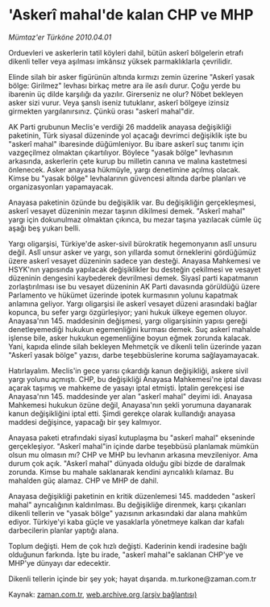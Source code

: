 # 'Askerî mahal'de kalan CHP ve MHP

*Mümtaz'er Türköne 2010.04.01*

<tr><td class="metin" colspan="2" style="padding-top: 20px; padding-left: 5px; ">Orduevleri ve askerlerin tatil köyleri dahil, bütün askerî bölgelerin etrafı dikenli teller veya aşılması imkânsız yüksek parmaklıklarla çevrilidir.</td></tr><tr><td class="metin" colspan="2" style="padding-top: 20px; padding-left: 5px; "><p>Elinde silah bir asker figürünün altında kırmızı zemin üzerine "Askerî yasak bölge: Girilmez" levhası birkaç metre ara ile asılı durur. Çoğu yerde bu ibarenin üç dilde karşılığı da yazılır. Girerseniz ne olur? Nöbet bekleyen asker sizi vurur. Veya şanslı iseniz tutuklanır, askerî bölgeye izinsiz girmekten yargılanırsınız. Çünkü orası "askerî mahal"dir.
<p>AK Parti grubunun Meclis'e verdiği 26 maddelik anayasa değişikliği paketinin, Türk siyasal düzeninde yol açacağı devrimci değişiklik işte bu "askerî mahal" ibaresinde düğümleniyor. Bu ibare askerî suç tanımı için vazgeçilmez olmaktan çıkartılıyor. Böylece "yasak bölge" levhasının arkasında, askerlerin çete kurup bu milletin canına ve malına kastetmesi önlenecek. Asker anayasa hükmüyle, yargı denetimine açılmış olacak. Kimse bu "yasak bölge" levhalarının güvencesi altında darbe planları ve organizasyonları yapamayacak.
<p>Anayasa paketinin özünde bu değişiklik var. Bu değişikliğin gerçekleşmesi, askerî vesayet düzeninin mezar taşının dikilmesi demek. "Askerî mahal" yargı için dokunulmaz olmaktan çıkınca, bu mezar taşına yazılacak cümle üç aşağı beş yukarı belli.
<p>Yargı oligarşisi, Türkiye'de asker-sivil bürokratik hegemonyanın aslî unsuru değil. Aslî unsur asker ve yargı, son yıllarda somut örneklerini gördüğümüz üzere askerî vesayet düzeninin sadece yan desteği. Anayasa Mahkemesi ve HSYK'nın yapısında yapılacak değişiklikler bu desteğin çekilmesi ve vesayet düzeninin dengesini kaybederek devrilmesi demek. Siyasî parti kapatmanın zorlaştırılması ise bu vesayet düzeninin AK Parti davasında görüldüğü üzere Parlamento ve hükümet üzerinde ipotek kurmasının yolunu kapatmak anlamına geliyor. Yargı oligarşisi ile askerî vesayet düzeni arasındaki bağlar kopunca, bu sefer yargı özgürleşiyor; yani hukuk ülkeye egemen oluyor. Anayasa'nın 145. maddesinin değişmesi, yargı oligarşisinin yapısı gereği denetleyemediği hukukun egemenliğini kurması demek. Suç askerî mahalde işlense bile, asker hukukun egemenliğine boyun eğmek zorunda kalacak. Yani, kapıda elinde silah bekleyen Mehmetçik ve dikenli telin üzerinde yazan "Askerî yasak bölge" yazısı, darbe teşebbüslerine koruma sağlayamayacak.
<p>Hatırlayalım. Meclis'in gece yarısı çıkardığı kanun değişikliği, askere sivil yargı yolunu açmıştı. CHP, bu değişikliği Anayasa Mahkemesi'ne iptal davası açarak taşımış ve mahkeme de yasayı iptal etmişti. İptalin gerekçesi ise Anayasa'nın 145. maddesinde yer alan "askerî mahal" deyimi idi. Anayasa Mahkemesi hukukun özüne değil, Anayasa'nın şekli yorumuna dayanarak kanun değişikliğini iptal etti. Şimdi gerekçe olarak kullandığı anayasa maddesi değişince, yapacağı bir şey kalmıyor.
<p>Anayasa paketi etrafındaki siyasî kutuplaşma bu "askerî mahal" ekseninde gerçekleşiyor. "Askerî mahal"in içinde darbe teşebbüsü planlamak mümkün olsun mu olmasın mı? CHP ve MHP bu levhanın arkasına mevzileniyor. Ama durum çok açık. "Askerî mahal" dünyada olduğu gibi bizde de daralmak zorunda. Kimse bu mahale saklanarak kendini ayrıcalıklı kılamaz. Bu mahalden güç alamaz. CHP ve MHP de dahil.
<p>Anayasa değişikliği paketinin en kritik düzenlemesi 145. maddeden "askerî mahal" ayrıcalığının kaldırılması. Bu değişikliğe direnmek, karşı çıkanları dikenli tellerin ve "yasak bölge" yazısının arkasındaki dar alana mahkûm ediyor. Türkiye'yi kaba güçle ve yasaklarla yönetmeye kalkan dar kafalı darbecilerin planlar yaptığı alana.
<p>Toplum değişti. Hem de çok hızlı değişti. Kaderinin kendi iradesine bağlı olduğunun farkında. İşte bu irade, "askerî mahal"e saklanan CHP'ye ve MHP'ye dünyayı dar edecektir.
<p>Dikenli tellerin içinde bir şey yok; hayat dışarıda. m.turkone@zaman.com.tr<br/></p></p></p></p></p></p></p></p></p></td></tr>

Kaynak: [zaman.com.tr](http://zaman.com.tr/yazar.do?yazino=968013), [web.archive.org (arşiv bağlantısı)](http://web.archive.org/web/20100407101706/http://www.zaman.com.tr:80/yazar.do?yazino=968013)
